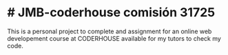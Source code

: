 <h1> # JMB-coderhouse comisión 31725 </h1>
<p> This is a personal project to complete and assignment for an online web developement course at CODERHOUSE available for my tutors to check my code. </p>